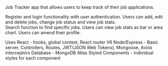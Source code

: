 Job Tracker app that allows users to keep track of their job applications.

Register and login functionality with user authentication.
Users can add, edit and delete jobs, change job status and view job stats.  
Search function to find specific jobs.
Users can view job stats as bar or area chart.
Users can amend their profile.   

Uses
	React - hooks, global context, React router V6
	Node/Express - Basic server, Controllers, Routes, JWT(JSON Web Tokens), Mongoose, Axios interceptors
	Database - MongoDB Atlas
	Styled Components - individual styles for each component		

